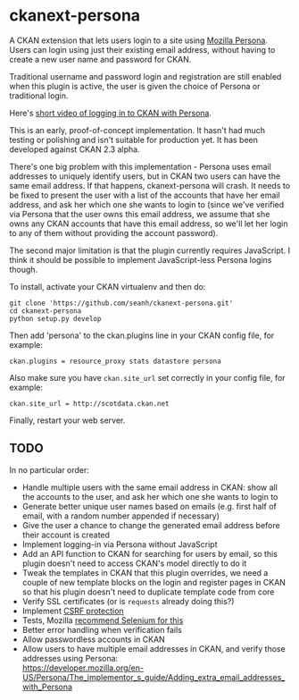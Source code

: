 ckanext-persona
===============

A CKAN extension that lets users login to a site using
[Mozilla Persona](http://www.mozilla.org/en-US/persona/). Users can login
using just their existing email address, without having to create a new user
name and password for CKAN.

Traditional username and password login and registration are still enabled when this
plugin is active, the user is given the choice of Persona or traditional login.

Here's [short video of logging in to CKAN with Persona](https://vimeo.com/85054941).

This is an early, proof-of-concept implementation. It hasn't had much testing
or polishing and isn't suitable for production yet. It has been developed against
CKAN 2.3 alpha.

There's one big problem with this implementation - Persona uses email addresses
to uniquely identify users, but in CKAN two users can have the same email
address. If that happens, ckanext-persona will crash. It needs to be fixed to
present the user with a list of the accounts that have her email address, and
ask her which one she wants to login to (since we've verified via Persona that
the user owns this email address, we assume that she owns any CKAN accounts that
have this email address, so we'll let her login to any of them without providing
the account password).

The second major limitation is that the plugin currently requires JavaScript.
I think it should be possible to implement JavaScript-less Persona logins though.

To install, activate your CKAN virtualenv and then do:

    git clone 'https://github.com/seanh/ckanext-persona.git'
    cd ckanext-persona
    python setup.py develop

Then add 'persona' to the ckan.plugins line in your CKAN config file, for example:

    ckan.plugins = resource_proxy stats datastore persona
    
Also make sure you have `ckan.site_url` set correctly in your config file, for example:

    ckan.site_url = http://scotdata.ckan.net

Finally, restart your web server.


TODO
---

In no particular order:

- Handle multiple users with the same email address in CKAN:
  show all the accounts to the user, and ask her which one she wants
  to login to
- Generate better unique user names based on emails
  (e.g. first half of email, with a random number appended if necessary)
- Give the user a chance to change the generated email address before their account is created
- Implement logging-in via Persona without JavaScript
- Add an API function to CKAN for searching for users by email, so this plugin
  doesn't need to access CKAN's model directly to do it
- Tweak the templates in CKAN that this plugin overrides,
  we need a couple of new template blocks on the login and register pages in CKAN so that his plugin
  doesn't need to duplicate template code from core
- Verify SSL certificates (or is `requests` already doing this?)
- Implement [CSRF protection](https://developer.mozilla.org/en-US/Persona/Security_Considerations)
- Tests, Mozilla [recommend Selenium for this](https://developer.mozilla.org/en-US/Persona/The_implementor_s_guide/Testing?redirectlocale=en-US&redirectslug=Persona%2FThe_implementor_s_guide%2FTesting)
- Better error handling when verification fails
- Allow passwordless accounts in CKAN
- Allow users to have multiple email addresses in CKAN, and verify those addresses using Persona:    
  <https://developer.mozilla.org/en-US/Persona/The_implementor_s_guide/Adding_extra_email_addresses_with_Persona>
